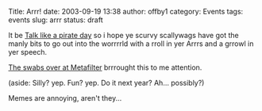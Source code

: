Title: Arrr!
date: 2003-09-19 13:38
author: offby1
category: Events
tags: events
slug: arrr
status: draft

It be [Talk like a pirate day](http://www.thomasscott.net/yarr/) so i hope ye scurvy scallywags have got the manly bits to go out into the worrrrld with a rroll in yer Arrrs and a grrowl in yer speech.

[The swabs over at Metafilter](http://www.metafilter.com/mefi/28409) brrrought this to me attention.

(aside: Silly? yep. Fun? yep. Do it next year? Ah\... possibly?)

Memes are annoying, aren't they\...
